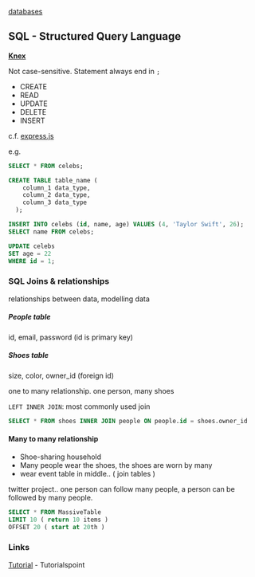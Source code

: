 [databases](databases.md)

## SQL - Structured Query Language
**[Knex](javascript/knex.md)**

Not case-sensitive. Statement always end in `;`

- CREATE
- READ
- UPDATE
- DELETE
- INSERT

c.f. [express.js](javascript/express.md)

e.g.
```sql
SELECT * FROM celebs;
```

```sql
CREATE TABLE table_name (
    column_1 data_type,
    column_2 data_type,
    column_3 data_type
  );
```
```sql
INSERT INTO celebs (id, name, age) VALUES (4, 'Taylor Swift', 26);
SELECT name FROM celebs;
```
```sql
UPDATE celebs
SET age = 22
WHERE id = 1;
```
### SQL Joins & relationships
relationships between data, modelling data

##### People table
id, email, password (id is primary key)

##### Shoes table
size, color, owner_id (foreign id)

one to many relationship. one person, many shoes

`LEFT INNER JOIN`: most commonly used join

```sql
SELECT * FROM shoes INNER JOIN people ON people.id = shoes.owner_id
```

#### Many to many relationship
- Shoe-sharing household
- Many people wear the shoes, the shoes are worn by many
- wear event table in middle.. ( join tables )

twitter project.. one person can follow many people, a person can be followed by many people.


```sql
SELECT * FROM MassiveTable
LIMIT 10 ( return 10 items )
OFFSET 20 ( start at 20th )
```

### Links
[Tutorial](http://www.tutorialspoint.com/sql/) - Tutorialspoint
